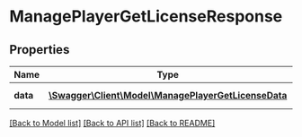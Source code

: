 # ManagePlayerGetLicenseResponse

## Properties
Name | Type | Description | Notes
------------ | ------------- | ------------- | -------------
**data** | [**\Swagger\Client\Model\ManagePlayerGetLicenseData**](ManagePlayerGetLicenseData.md) | Results of the process | 

[[Back to Model list]](../README.md#documentation-for-models) [[Back to API list]](../README.md#documentation-for-api-endpoints) [[Back to README]](../README.md)


